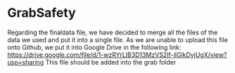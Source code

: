 # GrabSafety

Regarding the finaldata file, we have decided to merge all the files of the data we used and put it into a single file. As we are unable to upload this file onto Github, we put it into Google Drive in the following link:
https://drive.google.com/file/d/1-wzRYrLIB3D13MzVS2If-jIGlkDyjUgX/view?usp=sharing
This file should be added into the grab folder
